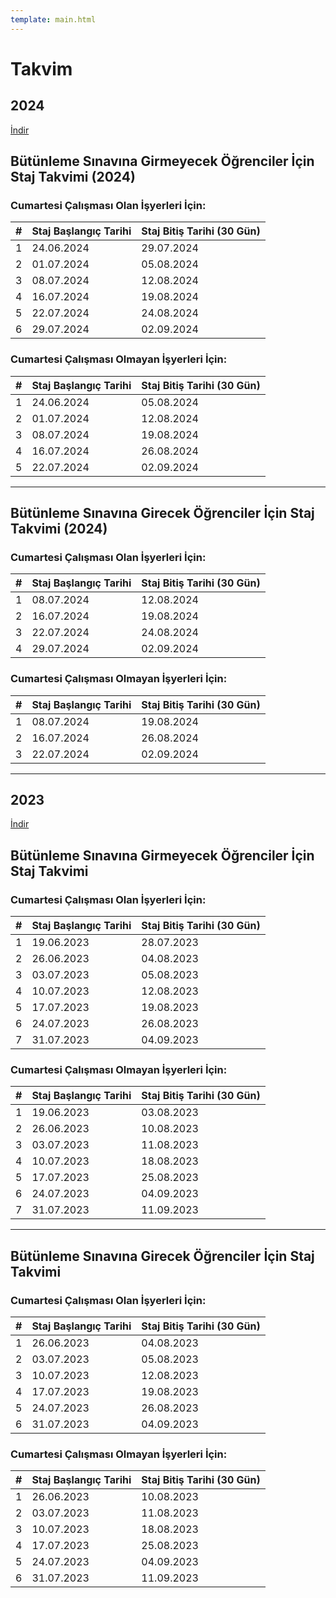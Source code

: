 ```yaml
---
template: main.html
---
```


# Takvim

## 2024

[İndir](assets/Staj_Takvimi_Yaz_2024.pdf)

## Bütünleme Sınavına Girmeyecek Öğrenciler İçin Staj Takvimi (2024)

### Cumartesi Çalışması Olan İşyerleri İçin:

| **#** | **Staj Başlangıç Tarihi** | **Staj Bitiş Tarihi (30 Gün)** |
| ----- | ------------------------- | ------------------------------ |
| 1     | 24.06.2024                | 29.07.2024                     |
| 2     | 01.07.2024                | 05.08.2024                     |
| 3     | 08.07.2024                | 12.08.2024                     |
| 4     | 16.07.2024                | 19.08.2024                     |
| 5     | 22.07.2024                | 24.08.2024                     |
| 6     | 29.07.2024                | 02.09.2024                     |

### Cumartesi Çalışması Olmayan İşyerleri İçin:

| **#** | **Staj Başlangıç Tarihi** | **Staj Bitiş Tarihi (30 Gün)** |
| ----- | ------------------------- | ------------------------------ |
| 1     | 24.06.2024                | 05.08.2024                     |
| 2     | 01.07.2024                | 12.08.2024                     |
| 3     | 08.07.2024                | 19.08.2024                     |
| 4     | 16.07.2024                | 26.08.2024                     |
| 5     | 22.07.2024                | 02.09.2024                     |

---

## Bütünleme Sınavına Girecek Öğrenciler İçin Staj Takvimi (2024)

### Cumartesi Çalışması Olan İşyerleri İçin:

| **#** | **Staj Başlangıç Tarihi** | **Staj Bitiş Tarihi (30 Gün)** |
| ----- | ------------------------- | ------------------------------ |
| 1     | 08.07.2024                | 12.08.2024                     |
| 2     | 16.07.2024                | 19.08.2024                     |
| 3     | 22.07.2024                | 24.08.2024                     |
| 4     | 29.07.2024                | 02.09.2024                     |

### Cumartesi Çalışması Olmayan İşyerleri İçin:

| **#** | **Staj Başlangıç Tarihi** | **Staj Bitiş Tarihi (30 Gün)** |
| ----- | ------------------------- | ------------------------------ |
| 1     | 08.07.2024                | 19.08.2024                     |
| 2     | 16.07.2024                | 26.08.2024                     |
| 3     | 22.07.2024                | 02.09.2024                     |

---

## 2023

[İndir](assets/staj-takvimi.docx)

## Bütünleme Sınavına Girmeyecek Öğrenciler İçin Staj Takvimi

### Cumartesi Çalışması Olan İşyerleri İçin:

| **#** | **Staj Başlangıç Tarihi** | **Staj Bitiş Tarihi (30 Gün)** |
| ----- | ------------------------- | ------------------------------ |
| 1     | 19.06.2023                | 28.07.2023                     |
| 2     | 26.06.2023                | 04.08.2023                     |
| 3     | 03.07.2023                | 05.08.2023                     |
| 4     | 10.07.2023                | 12.08.2023                     |
| 5     | 17.07.2023                | 19.08.2023                     |
| 6     | 24.07.2023                | 26.08.2023                     |
| 7     | 31.07.2023                | 04.09.2023                     |

### Cumartesi Çalışması Olmayan İşyerleri İçin:

| **#** | **Staj Başlangıç Tarihi** | **Staj Bitiş Tarihi (30 Gün)** |
| ----- | ------------------------- | ------------------------------ |
| 1     | 19.06.2023                | 03.08.2023                     |
| 2     | 26.06.2023                | 10.08.2023                     |
| 3     | 03.07.2023                | 11.08.2023                     |
| 4     | 10.07.2023                | 18.08.2023                     |
| 5     | 17.07.2023                | 25.08.2023                     |
| 6     | 24.07.2023                | 04.09.2023                     |
| 7     | 31.07.2023                | 11.09.2023                     |

---

## Bütünleme Sınavına Girecek Öğrenciler İçin Staj Takvimi

### Cumartesi Çalışması Olan İşyerleri İçin:

| **#** | **Staj Başlangıç Tarihi** | **Staj Bitiş Tarihi (30 Gün)** |
| ----- | ------------------------- | ------------------------------ |
| 1     | 26.06.2023                | 04.08.2023                     |
| 2     | 03.07.2023                | 05.08.2023                     |
| 3     | 10.07.2023                | 12.08.2023                     |
| 4     | 17.07.2023                | 19.08.2023                     |
| 5     | 24.07.2023                | 26.08.2023                     |
| 6     | 31.07.2023                | 04.09.2023                     |

### Cumartesi Çalışması Olmayan İşyerleri İçin:

| **#** | **Staj Başlangıç Tarihi** | **Staj Bitiş Tarihi (30 Gün)** |
| ----- | ------------------------- | ------------------------------ |
| 1     | 26.06.2023                | 10.08.2023                     |
| 2     | 03.07.2023                | 11.08.2023                     |
| 3     | 10.07.2023                | 18.08.2023                     |
| 4     | 17.07.2023                | 25.08.2023                     |
| 5     | 24.07.2023                | 04.09.2023                     |
| 6     | 31.07.2023                | 11.09.2023                     |
